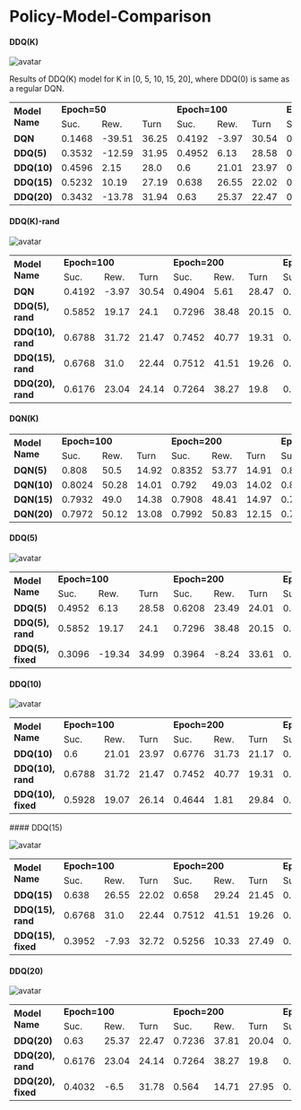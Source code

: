 # Policy-Model-Comparison

#### DDQ(K)
![avatar](imgs/ddq_k.png)  

Results of DDQ(K) model for K in [0, 5, 10, 15, 20], where DDQ(0) is same as a regular DQN.
<table>
  <tr><td rowspan="2"><b>Model Name</b></td><td colspan="3"><b>Epoch=50</b></td><td colspan="3"><b>Epoch=100</b></td><td colspan="3"><b>Epoch=150</b></td><td colspan="3"><b>Epoch=200</b></td><td colspan="3"><b>Epoch=250</b></td><td colspan="3"><b>Epoch=300</b></td><td colspan="3"><b>Epoch=350</b></td><td colspan="3"><b>Epoch=400</b></td><td colspan="3"><b>Epoch=450</b></td></tr>
  <tr><td>Suc.</td><td>Rew.</td><td>Turn</td><td>Suc.</td><td>Rew.</td><td>Turn</td><td>Suc.</td><td>Rew.</td><td>Turn</td><td>Suc.</td><td>Rew.</td><td>Turn</td><td>Suc.</td><td>Rew.</td><td>Turn</td><td>Suc.</td><td>Rew.</td><td>Turn</td><td>Suc.</td><td>Rew.</td><td>Turn</td><td>Suc.</td><td>Rew.</td><td>Turn</td><td>Suc.</td><td>Rew.</td><td>Turn</td></tr>
<tr><td><b>DQN</b></td><td>0.1468</td><td>-39.51</td><td>36.25</td><td>0.4192</td><td>-3.97</td><td>30.54</td><td>0.468</td><td>2.45</td><td>29.43</td><td>0.4904</td><td>5.61</td><td>28.47</td><td>0.564</td><td>15.9</td><td>25.57</td><td>0.614</td><td>22.35</td><td>24.66</td><td>0.6616</td><td>28.81</td><td>23.17</td><td>0.6692</td><td>29.78</td><td>23.05</td><td>0.688</td><td>32.11</td><td>22.89</td></tr>
<tr><td><b>DDQ(5)</b></td><td>0.3532</td><td>-12.59</td><td>31.95</td><td>0.4952</td><td>6.13</td><td>28.58</td><td>0.5572</td><td>14.83</td><td>26.07</td><td>0.6208</td><td>23.49</td><td>24.01</td><td>0.6184</td><td>23.7</td><td>23.02</td><td>0.646</td><td>27.45</td><td>22.14</td><td>0.642</td><td>26.96</td><td>22.15</td><td>0.6556</td><td>28.83</td><td>21.69</td><td>0.6544</td><td>28.63</td><td>21.8</td></tr>
<tr><td><b>DDQ(10)</b></td><td>0.4596</td><td>2.15</td><td>28.0</td><td>0.6</td><td>21.01</td><td>23.97</td><td>0.6944</td><td>33.82</td><td>21.01</td><td>0.6776</td><td>31.73</td><td>21.17</td><td>0.722</td><td>37.94</td><td>19.39</td><td>0.7112</td><td>36.65</td><td>19.39</td><td>0.726</td><td>38.62</td><td>18.99</td><td>0.7372</td><td>39.88</td><td>19.16</td><td>0.7372</td><td>39.85</td><td>19.22</td></tr>
<tr><td><b>DDQ(15)</b></td><td>0.5232</td><td>10.19</td><td>27.19</td><td>0.638</td><td>26.55</td><td>22.02</td><td>0.6576</td><td>29.08</td><td>21.65</td><td>0.658</td><td>29.24</td><td>21.45</td><td>0.5564</td><td>16.65</td><td>22.24</td><td>0.6448</td><td>27.3</td><td>22.16</td><td>0.6592</td><td>29.71</td><td>20.8</td><td>0.6644</td><td>30.2</td><td>21.05</td><td>0.662</td><td>29.98</td><td>20.92</td></tr>
<tr><td><b>DDQ(20)</b></td><td>0.3432</td><td>-13.78</td><td>31.94</td><td>0.63</td><td>25.37</td><td>22.47</td><td>0.7204</td><td>37.4</td><td>20.09</td><td>0.7236</td><td>37.81</td><td>20.04</td><td>0.7416</td><td>40.11</td><td>19.76</td><td>0.7432</td><td>40.41</td><td>19.56</td><td>0.728</td><td>38.53</td><td>19.66</td><td>0.718</td><td>37.02</td><td>20.27</td><td>0.7484</td><td>40.96</td><td>19.69</td></tr>
 </table>

#### DDQ(K)-rand  

![avatar](imgs/ddq_k_rand.png)
<table>
  <tr><td rowspan="2"><b>Model Name</b></td><td colspan="3"><b>Epoch=100</b></td><td colspan="3"><b>Epoch=200</b></td><td colspan="3"><b>Epoch=300</b></td><td colspan="3"><b>Epoch=400</b></td></tr>
  <tr><td>Suc.</td><td>Rew.</td><td>Turn</td><td>Suc.</td><td>Rew.</td><td>Turn</td><td>Suc.</td><td>Rew.</td><td>Turn</td><td>Suc.</td><td>Rew.</td><td>Turn</td></tr>
<tr><td><b>DQN</b></td><td>0.4192</td><td>-3.97</td><td>30.54</td><td>0.4904</td><td>5.61</td><td>28.47</td><td>0.614</td><td>22.35</td><td>24.66</td><td>0.6692</td><td>29.78</td><td>23.05</td></tr>
<tr><td><b>DDQ(5), rand</b></td><td>0.5852</td><td>19.17</td><td>24.1</td><td>0.7296</td><td>38.48</td><td>20.15</td><td>0.7536</td><td>41.62</td><td>19.62</td><td>0.72</td><td>37.76</td><td>19.27</td></tr>
<tr><td><b>DDQ(10), rand</b></td><td>0.6788</td><td>31.72</td><td>21.47</td><td>0.7452</td><td>40.77</td><td>19.31</td><td>0.7292</td><td>38.83</td><td>19.35</td><td>0.7532</td><td>42.05</td><td>18.67</td></tr>
<tr><td><b>DDQ(15), rand</b></td><td>0.6768</td><td>31.0</td><td>22.44</td><td>0.7512</td><td>41.51</td><td>19.26</td><td>0.7688</td><td>43.6</td><td>19.32</td><td>0.7792</td><td>45.03</td><td>18.95</td></tr>
<tr><td><b>DDQ(20), rand</b></td><td>0.6176</td><td>23.04</td><td>24.14</td><td>0.7264</td><td>38.27</td><td>19.8</td><td>0.75</td><td>40.94</td><td>20.13</td><td>0.7224</td><td>37.92</td><td>19.54</td></tr>
 </table>

#### DQN(K)
<table>
  <tr><td rowspan="2"><b>Model Name</b></td><td colspan="3"><b>Epoch=100</b></td><td colspan="3"><b>Epoch=200</b></td><td colspan="3"><b>Epoch=300</b></td><td colspan="3"><b>Epoch=400</b></td></tr>
  <tr><td>Suc.</td><td>Rew.</td><td>Turn</td><td>Suc.</td><td>Rew.</td><td>Turn</td><td>Suc.</td><td>Rew.</td><td>Turn</td><td>Suc.</td><td>Rew.</td><td>Turn</td></tr>
<tr><td><b>DQN(5)</b></td><td>0.808</td><td>50.5</td><td>14.92</td><td>0.8352</td><td>53.77</td><td>14.91</td><td>0.8128</td><td>51.19</td><td>14.69</td><td>0.798</td><td>48.98</td><td>15.55</td></tr>
<tr><td><b>DQN(10)</b></td><td>0.8024</td><td>50.28</td><td>14.01</td><td>0.792</td><td>49.03</td><td>14.02</td><td>0.8176</td><td>51.89</td><td>14.44</td><td>0.7972</td><td>49.55</td><td>14.23</td></tr>
<tr><td><b>DQN(15)</b></td><td>0.7932</td><td>49.0</td><td>14.38</td><td>0.7908</td><td>48.41</td><td>14.97</td><td>0.7864</td><td>47.48</td><td>15.78</td><td>0.8</td><td>48.79</td><td>16.41</td></tr>
<tr><td><b>DQN(20)</b></td><td>0.7972</td><td>50.12</td><td>13.08</td><td>0.7992</td><td>50.83</td><td>12.15</td><td>0.7892</td><td>49.48</td><td>12.45</td><td>0.798</td><td>50.41</td><td>12.7</td></tr>
 </table>

#### DDQ(5)  

![avatar](imgs/ddq_5.png)
<table>
  <tr><td rowspan="2"><b>Model Name</b></td><td colspan="3"><b>Epoch=100</b></td><td colspan="3"><b>Epoch=200</b></td><td colspan="3"><b>Epoch=300</b></td><td colspan="3"><b>Epoch=400</b></td></tr>
  <tr><td>Suc.</td><td>Rew.</td><td>Turn</td><td>Suc.</td><td>Rew.</td><td>Turn</td><td>Suc.</td><td>Rew.</td><td>Turn</td><td>Suc.</td><td>Rew.</td><td>Turn</td></tr>
<tr><td><b>DDQ(5)</b></td><td>0.4952</td><td>6.13</td><td>28.58</td><td>0.6208</td><td>23.49</td><td>24.01</td><td>0.646</td><td>27.45</td><td>22.14</td><td>0.6556</td><td>28.83</td><td>21.69</td></tr>
<tr><td><b>DDQ(5), rand</b></td><td>0.5852</td><td>19.17</td><td>24.1</td><td>0.7296</td><td>38.48</td><td>20.15</td><td>0.7536</td><td>41.62</td><td>19.62</td><td>0.72</td><td>37.76</td><td>19.27</td></tr>
<tr><td><b>DDQ(5), fixed</b></td><td>0.3096</td><td>-19.34</td><td>34.99</td><td>0.3964</td><td>-8.24</td><td>33.61</td><td>0.4648</td><td>1.36</td><td>30.83</td><td>0.514</td><td>8.11</td><td>29.15</td></tr>
 </table>

#### DDQ(10)  

![avatar](imgs/ddq_10.png)
<table>
  <tr><td rowspan="2"><b>Model Name</b></td><td colspan="3"><b>Epoch=100</b></td><td colspan="3"><b>Epoch=200</b></td><td colspan="3"><b>Epoch=300</b></td><td colspan="3"><b>Epoch=400</b></td></tr>
  <tr><td>Suc.</td><td>Rew.</td><td>Turn</td><td>Suc.</td><td>Rew.</td><td>Turn</td><td>Suc.</td><td>Rew.</td><td>Turn</td><td>Suc.</td><td>Rew.</td><td>Turn</td></tr>
<tr><td><b>DDQ(10)</b></td><td>0.6</td><td>21.01</td><td>23.97</td><td>0.6776</td><td>31.73</td><td>21.17</td><td>0.7112</td><td>36.65</td><td>19.39</td><td>0.7372</td><td>39.88</td><td>19.16</td></tr>
<tr><td><b>DDQ(10), rand</b></td><td>0.6788</td><td>31.72</td><td>21.47</td><td>0.7452</td><td>40.77</td><td>19.31</td><td>0.7292</td><td>38.83</td><td>19.35</td><td>0.7532</td><td>42.05</td><td>18.67</td></tr>
<tr><td><b>DDQ(10), fixed</b></td><td>0.5928</td><td>19.07</td><td>26.14</td><td>0.4644</td><td>1.81</td><td>29.84</td><td>0.4708</td><td>1.98</td><td>31.03</td><td>0.5156</td><td>7.28</td><td>31.18</td></tr>
 </table>
#### DDQ(15)  

![avatar](imgs/ddq_15.png)
<table>
  <tr><td rowspan="2"><b>Model Name</b></td><td colspan="3"><b>Epoch=100</b></td><td colspan="3"><b>Epoch=200</b></td><td colspan="3"><b>Epoch=300</b></td><td colspan="3"><b>Epoch=400</b></td></tr>
  <tr><td>Suc.</td><td>Rew.</td><td>Turn</td><td>Suc.</td><td>Rew.</td><td>Turn</td><td>Suc.</td><td>Rew.</td><td>Turn</td><td>Suc.</td><td>Rew.</td><td>Turn</td></tr>
<tr><td><b>DDQ(15)</b></td><td>0.638</td><td>26.55</td><td>22.02</td><td>0.658</td><td>29.24</td><td>21.45</td><td>0.6448</td><td>27.3</td><td>22.16</td><td>0.6644</td><td>30.2</td><td>21.05</td></tr>
<tr><td><b>DDQ(15), rand</b></td><td>0.6768</td><td>31.0</td><td>22.44</td><td>0.7512</td><td>41.51</td><td>19.26</td><td>0.7688</td><td>43.6</td><td>19.32</td><td>0.7792</td><td>45.03</td><td>18.95</td></tr>
<tr><td><b>DDQ(15), fixed</b></td><td>0.3952</td><td>-7.93</td><td>32.72</td><td>0.5256</td><td>10.33</td><td>27.49</td><td>0.3096</td><td>-18.99</td><td>34.29</td><td>0.3748</td><td>-9.95</td><td>31.86</td></tr>
 </table>

#### DDQ(20)  

![avatar](imgs/ddq_20.png)
<table>
  <tr><td rowspan="2"><b>Model Name</b></td><td colspan="3"><b>Epoch=100</b></td><td colspan="3"><b>Epoch=200</b></td><td colspan="3"><b>Epoch=300</b></td><td colspan="3"><b>Epoch=400</b></td></tr>
  <tr><td>Suc.</td><td>Rew.</td><td>Turn</td><td>Suc.</td><td>Rew.</td><td>Turn</td><td>Suc.</td><td>Rew.</td><td>Turn</td><td>Suc.</td><td>Rew.</td><td>Turn</td></tr>
<tr><td><b>DDQ(20)</b></td><td>0.63</td><td>25.37</td><td>22.47</td><td>0.7236</td><td>37.81</td><td>20.04</td><td>0.7432</td><td>40.41</td><td>19.56</td><td>0.718</td><td>37.02</td><td>20.27</td></tr>
<tr><td><b>DDQ(20), rand</b></td><td>0.6176</td><td>23.04</td><td>24.14</td><td>0.7264</td><td>38.27</td><td>19.8</td><td>0.75</td><td>40.94</td><td>20.13</td><td>0.7224</td><td>37.92</td><td>19.54</td></tr>
<tr><td><b>DDQ(20), fixed</b></td><td>0.4032</td><td>-6.5</td><td>31.78</td><td>0.564</td><td>14.71</td><td>27.95</td><td>0.416</td><td>-4.79</td><td>31.42</td><td>0.506</td><td>6.78</td><td>29.89</td></tr>
 </table>






